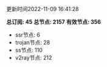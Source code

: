 更新时间2022-11-09 16:41:28

**总订阅: 45**
**总节点: 2157**
**有效节点: 356**
- ssr节点: 6
- trojan节点: 28
- ss节点: 110
- v2ray节点: 212
